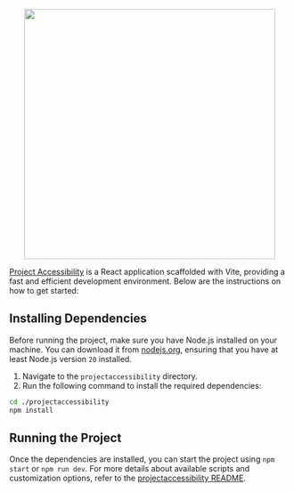 <p align="center">
  <a href="https://clodsire.nl" target="_blank">
    <picture>
      <source media="(prefers-color-scheme: dark)" srcset="https://clodsire.nl/img/brand/logo_white_text_dark.png">
      <img src="https://clodsire.nl/img/brand/logo_black_text_light.png" width="450px;">
    </picture>
  </a>
</p>

[Project Accessibility][1] is a React application scaffolded with Vite, providing a fast and efficient development environment. Below are the instructions on how to get started:

## Installing Dependencies

Before running the project, make sure you have Node.js installed on your machine. You can download it from [nodejs.org][2], ensuring that you have at least Node.js version `20` installed.

1. Navigate to the `projectaccessibility` directory.
2. Run the following command to install the required dependencies:

```bash
cd ./projectaccessibility
npm install
```

## Running the Project

Once the dependencies are installed, you can start the project using `npm start` or `npm run dev`. For more details about available scripts and customization options, refer to the [projectaccessibility README][3].

[1]: https://clodsire.nl
[2]: https://nodejs.org
[3]: https://github.com/MrMisterMisterMister/project-accessibility/blob/main/projectaccessibility/README.md